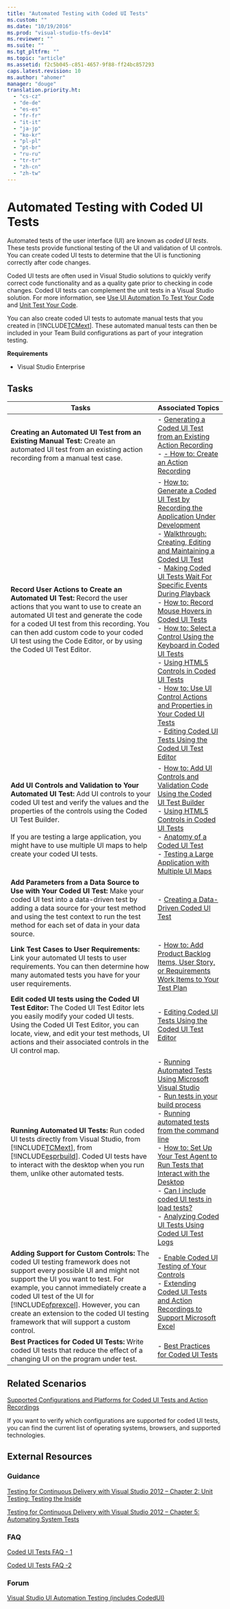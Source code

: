 ```yaml
---
title: "Automated Testing with Coded UI Tests"
ms.custom: ""
ms.date: "10/19/2016"
ms.prod: "visual-studio-tfs-dev14"
ms.reviewer: ""
ms.suite: ""
ms.tgt_pltfrm: ""
ms.topic: "article"
ms.assetid: f2c5b045-c851-4657-9f88-ff24bc857293
caps.latest.revision: 10
ms.author: "ahomer"
manager: "douge"
translation.priority.ht: 
  - "cs-cz"
  - "de-de"
  - "es-es"
  - "fr-fr"
  - "it-it"
  - "ja-jp"
  - "ko-kr"
  - "pl-pl"
  - "pt-br"
  - "ru-ru"
  - "tr-tr"
  - "zh-cn"
  - "zh-tw"
---
```

# Automated Testing with Coded UI Tests
Automated tests of the user interface (UI) are known as *coded UI tests*. These tests provide functional testing of the UI and validation of UI controls. You can create coded UI tests to determine that the UI is functioning correctly after code changes.  
  
 Coded UI tests are often used in Visual Studio solutions to quickly verify correct code functionality and as a quality gate prior to checking in code changes. Coded UI tests can complement the unit tests in a Visual Studio solution. For more information, see [Use UI Automation To Test Your Code](../code-quality/use-ui-automation-to-test-your-code.md) and [Unit Test Your Code](../code-quality/unit-test-your-code.md).  
  
 You can also create coded UI tests to automate manual tests that you created in [!INCLUDE[TCMext](../code-quality/includes/tcmext_md.md)]. These automated manual tests can then be included in your Team Build configurations as part of your integration testing.  
  
 **Requirements**  
  
-   Visual Studio Enterprise  
  
## Tasks  
  
|Tasks|Associated Topics|  
|-----------|-----------------------|  
|**Creating an Automated UI Test from an Existing Manual Test:** Create an automated UI test from an existing action recording from a manual test case.|-   [Generating a Coded UI Test from an Existing Action Recording](../test/generating-a-coded-ui-test-from-an-existing-action-recording.md)<br />-   [- How to: Create an Action Recording](../test_notintoc/--how-to--create-an-action-recording.md)|  
|**Record User Actions to Create an Automated UI Test:** Record the user actions that you want to use to create an automated UI test and generate the code for a coded UI test from this recording. You can then add custom code to your coded UI test using the Code Editor, or by using the Coded UI Test Editor.|-   [How to: Generate a Coded UI Test by Recording the Application Under Development](../misc/how-to--generate-a-coded-ui-test-by-recording-the-application-under-development.md)<br />-   [Walkthrough: Creating, Editing and Maintaining a Coded UI Test](../code-quality/walkthrough--creating--editing-and-maintaining-a-coded-ui-test.md)<br />-   [Making Coded UI Tests Wait For Specific Events During Playback](../code-quality/making-coded-ui-tests-wait-for-specific-events-during-playback.md)<br />-   [How to: Record Mouse Hovers in Coded UI Tests](../misc/how-to--record-mouse-hovers-in-coded-ui-tests.md)<br />-   [How to: Select a Control Using the Keyboard  in Coded UI Tests](../misc/how-to--select-a-control-using-the-keyboard--in-coded-ui-tests.md)<br />-   [Using HTML5 Controls in Coded UI Tests](../code-quality/using-html5-controls-in-coded-ui-tests.md)<br />-   [How to: Use UI Control Actions and Properties in Your Coded UI Tests](../misc/how-to--use-ui-control-actions-and-properties-in-your-coded-ui-tests.md)<br />-   [Editing Coded UI Tests Using the Coded UI Test Editor](../code-quality/editing-coded-ui-tests-using-the-coded-ui-test-editor.md)|  
|**Add UI Controls and Validation to Your Automated UI Test:** Add UI controls to your coded UI test and verify the values and the properties of the controls using the Coded UI Test Builder.<br /><br /> If you are testing a large application, you might have to use multiple UI maps to help create your coded UI tests.|-   [How to: Add UI Controls and Validation Code Using the Coded UI Test Builder](../misc/how-to--add-ui-controls-and-validation-code-using-the-coded-ui-test-builder.md)<br />-   [Using HTML5 Controls in Coded UI Tests](../code-quality/using-html5-controls-in-coded-ui-tests.md)<br />-   [Anatomy of a Coded UI Test](../code-quality/anatomy-of-a-coded-ui-test.md)<br />-   [Testing a Large Application with Multiple UI Maps](../code-quality/testing-a-large-application-with-multiple-ui-maps.md)|  
|**Add Parameters from a Data Source to Use with Your Coded UI Test:**  Make your coded UI test into a data-driven test by adding a data source for your test method and using the test context to run the test method for each set of data in your data source.|-   [Creating a Data-Driven Coded UI Test](../code-quality/creating-a-data-driven-coded-ui-test.md)|  
|**Link Test Cases to User Requirements:** Link your automated UI tests to user requirements. You can then determine how many automated tests you have for your user requirements.|-   [How to: Add Product Backlog Items, User Story, or Requirements Work Items to Your Test Plan](../test_notintoc/01a0da36-4b92-49cc-b884-9d64b77a4344.md)|  
|**Edit coded UI tests using the Coded UI Test Editor:** The Coded UI Test Editor lets you easily modify your coded UI tests. Using the Coded UI Test Editor, you can locate, view, and edit your test methods, UI actions and their associated controls in the UI control map.|-   [Editing Coded UI Tests Using the Coded UI Test Editor](../code-quality/editing-coded-ui-tests-using-the-coded-ui-test-editor.md)|  
|**Running Automated UI Tests:** Run coded UI tests directly from Visual Studio, from [!INCLUDE[TCMext](../code-quality/includes/tcmext_md.md)], from [!INCLUDE[esprbuild](../code-quality/includes/esprbuild_md.md)]. Coded UI tests have to interact with the desktop when you run them, unlike other automated tests.|-   [Running Automated Tests Using Microsoft Visual Studio](../test/running-automated-tests-using-microsoft-visual-studio.md)<br />-   [Run tests in your build process](../Topic/Run%20tests%20in%20your%20build%20process.md)<br />-   [Running automated tests from the command line](../test/running-automated-tests-from-the-command-line.md)<br />-   [How to: Set Up Your Test Agent to Run Tests that Interact with the Desktop](../test/how-to--set-up-your-test-agent-to-run-tests-that-interact-with-the-desktop.md)<br />-   [Can I include coded UI tests in load tests?](http://msdn.microsoft.com/en-us/7041cbcf-9ab1-4579-98ff-8f296aeaded4)<br />-   [Analyzing Coded UI Tests Using Coded UI Test Logs](../code-quality/analyzing-coded-ui-tests-using-coded-ui-test-logs.md)|  
|**Adding Support for Custom Controls:** The coded UI testing framework does not support every possible UI and might not support the UI you want to test. For example, you cannot immediately create a coded UI test of the UI for [!INCLUDE[ofprexcel](../code-quality/includes/ofprexcel_md.md)]. However, you can create an extension to the coded UI testing framework that will support a custom control.|-   [Enable Coded UI Testing of Your Controls](../code-quality/enable-coded-ui-testing-of-your-controls.md)<br />-   [Extending Coded UI Tests and Action Recordings to Support Microsoft Excel](../code-quality/extending-coded-ui-tests-and-action-recordings-to-support-microsoft-excel.md)|  
|**Best Practices for Coded UI Tests:** Write coded UI tests that reduce the effect of a changing UI on the program under test.|-   [Best Practices for Coded UI Tests](../code-quality/best-practices-for-coded-ui-tests.md)|  
  
## Related Scenarios  
 [Supported Configurations and Platforms for Coded UI Tests and Action Recordings](../code-quality/supported-configurations-and-platforms-for-coded-ui-tests-and-action-recordings.md)  
  
 If you want to verify which configurations are supported for coded UI tests, you can find the current list of operating systems, browsers, and supported technologies.  
  
## External Resources  
  
### Guidance  
 [Testing for Continuous Delivery with Visual Studio 2012 – Chapter 2: Unit Testing: Testing the Inside](http://go.microsoft.com/fwlink/?LinkID=255188)  
  
 [Testing for Continuous Delivery with Visual Studio 2012 – Chapter 5: Automating System Tests](http://go.microsoft.com/fwlink/?LinkID=255196)  
  
### FAQ  
 [Coded UI Tests FAQ - 1](http://go.microsoft.com/fwlink/?LinkID=230576)  
  
 [Coded UI Tests FAQ -2](http://go.microsoft.com/fwlink/?LinkID=230578)  
  
### Forum  
 [Visual Studio UI Automation Testing (includes CodedUI)](http://go.microsoft.com/fwlink/?LinkID=224497)
